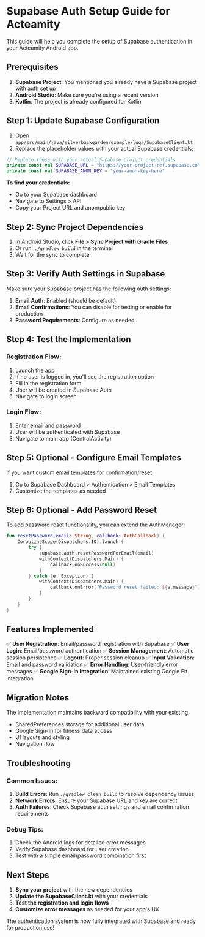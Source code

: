 # Supabase Auth Setup Guide for Acteamity

This guide will help you complete the setup of Supabase authentication in your Acteamity Android app.

## Prerequisites

1. **Supabase Project**: You mentioned you already have a Supabase project with auth set up
2. **Android Studio**: Make sure you're using a recent version
3. **Kotlin**: The project is already configured for Kotlin

## Step 1: Update Supabase Configuration

1. Open `app/src/main/java/silverbackgarden/example/luga/SupabaseClient.kt`
2. Replace the placeholder values with your actual Supabase credentials:

```kotlin
// Replace these with your actual Supabase project credentials
private const val SUPABASE_URL = "https://your-project-ref.supabase.co"
private const val SUPABASE_ANON_KEY = "your-anon-key-here"
```

**To find your credentials:**
- Go to your Supabase dashboard
- Navigate to Settings > API
- Copy your Project URL and anon/public key

## Step 2: Sync Project Dependencies

1. In Android Studio, click **File > Sync Project with Gradle Files**
2. Or run: `./gradlew build` in the terminal
3. Wait for the sync to complete

## Step 3: Verify Auth Settings in Supabase

Make sure your Supabase project has the following auth settings:

1. **Email Auth**: Enabled (should be default)
2. **Email Confirmations**: You can disable for testing or enable for production
3. **Password Requirements**: Configure as needed

## Step 4: Test the Implementation

### Registration Flow:
1. Launch the app
2. If no user is logged in, you'll see the registration option
3. Fill in the registration form
4. User will be created in Supabase Auth
5. Navigate to login screen

### Login Flow:
1. Enter email and password
2. User will be authenticated with Supabase
3. Navigate to main app (CentralActivity)

## Step 5: Optional - Configure Email Templates

If you want custom email templates for confirmation/reset:

1. Go to Supabase Dashboard > Authentication > Email Templates
2. Customize the templates as needed

## Step 6: Optional - Add Password Reset

To add password reset functionality, you can extend the AuthManager:

```kotlin
fun resetPassword(email: String, callback: AuthCallback) {
    CoroutineScope(Dispatchers.IO).launch {
        try {
            supabase.auth.resetPasswordForEmail(email)
            withContext(Dispatchers.Main) {
                callback.onSuccess(null)
            }
        } catch (e: Exception) {
            withContext(Dispatchers.Main) {
                callback.onError("Password reset failed: ${e.message}")
            }
        }
    }
}
```

## Features Implemented

✅ **User Registration**: Email/password registration with Supabase
✅ **User Login**: Email/password authentication
✅ **Session Management**: Automatic session persistence
✅ **Logout**: Proper session cleanup
✅ **Input Validation**: Email and password validation
✅ **Error Handling**: User-friendly error messages
✅ **Google Sign-In Integration**: Maintained existing Google Fit integration

## Migration Notes

The implementation maintains backward compatibility with your existing:
- SharedPreferences storage for additional user data
- Google Sign-In for fitness data access
- UI layouts and styling
- Navigation flow

## Troubleshooting

### Common Issues:

1. **Build Errors**: Run `./gradlew clean build` to resolve dependency issues
2. **Network Errors**: Ensure your Supabase URL and key are correct
3. **Auth Failures**: Check Supabase auth settings and email confirmation requirements

### Debug Tips:

1. Check the Android logs for detailed error messages
2. Verify Supabase dashboard for user creation
3. Test with a simple email/password combination first

## Next Steps

1. **Sync your project** with the new dependencies
2. **Update the SupabaseClient.kt** with your credentials
3. **Test the registration and login flows**
4. **Customize error messages** as needed for your app's UX

The authentication system is now fully integrated with Supabase and ready for production use!









